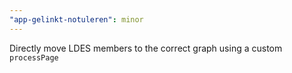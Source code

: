 ```yaml
---
"app-gelinkt-notuleren": minor
---
```


Directly move LDES members to the correct graph using a custom `processPage`
